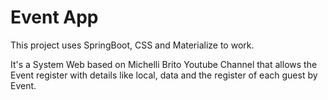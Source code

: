 # Event App


This project uses SpringBoot, CSS and Materialize to work.

It's a System Web based on Michelli Brito Youtube Channel that allows the Event register with details like local, data and the register of each guest by Event.
